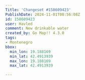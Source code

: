 ```yaml
---
Title: 'Changeset #158609423'
PublishDate: 2024-11-01T08:56:08Z
id: 158609423
user: Havled
comment: New drinkable water
created_by: Go Map!! 4.3.0
tags:
- Montenegro
bbox:
  min_lon: 19.188169
  min_lat: 42.4913939
  max_lon: 19.188169
  max_lat: 42.4913939

---
```

